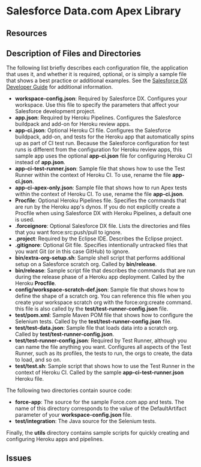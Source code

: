 # Salesforce Data.com Apex Library

    
## Resources

## Description of Files and Directories
The following list briefly describes each configuration file, the application that uses it, and whether it is required, optional, or is simply a sample file that shows a best practice or additional examples.  See the [Salesforce DX Developer Guide](https://goo.gl/rG43Cz) for additional information.

* **workspace-config.json**: Required by Salesforce DX. Configures your workspace.  Use this file to specify the parameters that affect your Salesforce development project.
* **app.json**: Required by Heroku Pipelines. Configures the Salesforce buildpack and add-on for Heroku review apps.
* **app-ci.json**: Optional Heroku CI file.  Configures the Salesforce buildpack, add-on, and tests for the Heroku app that automatically spins up as part of CI test run.   Because the Salesforce configuration for test runs is different from the configuration for Heroku review apps, this sample app uses the optional **app-ci.json** file for configuring Heroku CI instead of **app.json**.
* **app-ci-test-runner.json**: Sample file that shows how to use the Test Runner within the context of Heroku CI.  To use, rename the file **app-ci.json**.
* **app-ci-apex-only.json**: Sample file that shows how to run Apex tests within the context of Heroku CI. To use, rename the file **app-ci.json**.
* **Procfile**: Optional Heroku Pipelines file.  Specifies the commands that are run by the Heroku app's dynos.  If you do not explicitly create a Procfile when using Salesforce DX with Heroku Pipelines, a default one is used.
* **.forceignore**:  Optional Salesforce DX file.   Lists the directories and files that you want force:src:push/pull to ignore.
* **.project**:  Required by the Eclipse IDE.  Describes the Eclipse project. 
* **.gitignore**:  Optional Git file. Specifies intentionally untracked files that you want Git (or in this case GitHub) to ignore.
* **bin/extra-org-setup.sh**: Sample shell script that performs additional setup on a Salesforce scratch org.  Called by **bin/release**.
* **bin/release**: Sample script file that describes the commands that are run during the release phase of a Heroku app deployment.  Called by the Heroku **Procfile**.
* **config/workspace-scratch-def.json**: Sample file that shows how to define the shape of a scratch org.  You can reference this file when you create your workspace scratch org with the force:org:create command.   this file is also called by the **test/test-runner-config.json** file.
* **test/pom.xml**: Sample Maven POM file that shows how to configure the Selenium tests.  Called by the **test/test-runner-config.json** file. 
* **test/test-data.json**: Sample file that loads data into a scratch org.   Called by **test/test-runner-config.json**.
* **test/test-runner-config.json**: Required by Test Runner, although you can name the file anything you want.  Configures all aspects of the Test Runner, such as its profiles, the tests to run, the orgs to create, the data to load, and so on.
* **test/test.sh**: Sample script that shows how to use the Test Runner in the context of Heroku CI.  Called by the sample **app-ci-test-runner.json** Heroku file.

The following two directories contain source code:

* **force-app**: The source for the sample Force.com app and tests.  The name of this directory corresponds to the value of the DefaultArtifact parameter of your **workspace-config.json** file.  
* **test/integration**: The Java source for the Selenium tests.

Finally, the **utils** directory contains sample scripts for quickly creating and configuring Heroku apps and pipelines.

## Issues

